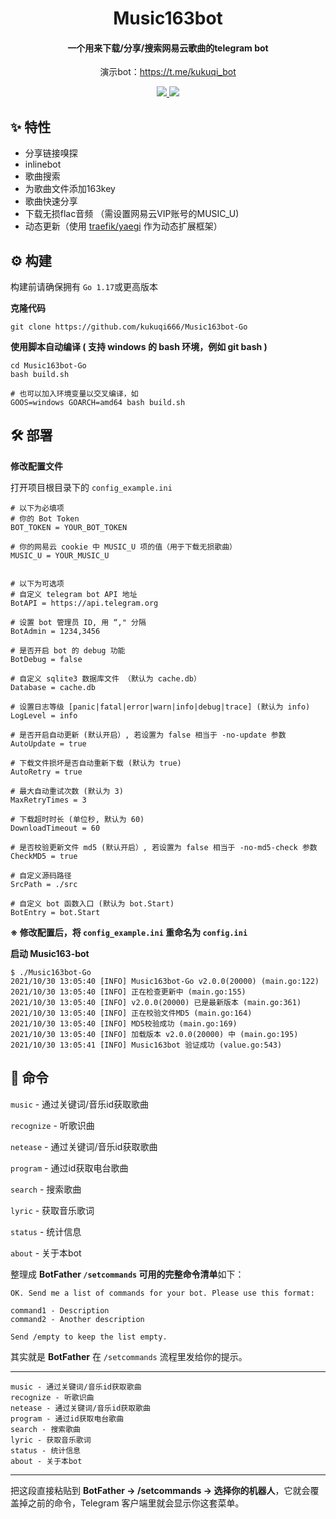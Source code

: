 <h1 align="center">Music163bot</h1>

<h4 align="center">一个用来下载/分享/搜索网易云歌曲的telegram bot</h4>

<p align="center">演示bot：<a href="https://t.me/Music163bot">https://t.me/kukuqi_bot</a></p>

<p align="center">
	<a href="https://goreportcard.com/report/github.com/XiaoMengXinX/Music163bot-Go/v2">
      <img src="https://img.shields.io/badge/go%20report-A+-brightgreen.svg?style=flat">
	</a>
	<a href="https://github.com/XiaoMengXinX/Music163bot-Go/releases">
    <img src="https://img.shields.io/github/v/release/XiaoMengXinX/Music163bot-Go?include_prereleases&style=flat-square">
  </a>
</p>

## ✨ 特性

- 分享链接嗅探
- inlinebot
- 歌曲搜索
- 为歌曲文件添加163key
- 歌曲快速分享
- 下载无损flac音频 （需设置网易云VIP账号的MUSIC_U)
- 动态更新（使用 [traefik/yaegi](https://github.com/traefik/yaegi) 作为动态扩展框架）

## ⚙️ 构建

构建前请确保拥有 `Go 1.17`或更高版本

**克隆代码**

```
git clone https://github.com/kukuqi666/Music163bot-Go
```

**使用脚本自动编译 ( 支持 windows 的 bash 环境，例如 git bash )**

```
cd Music163bot-Go
bash build.sh 

# 也可以加入环境变量以交叉编译，如
GOOS=windows GOARCH=amd64 bash build.sh
```

## 🛠️ 部署

**修改配置文件**

打开项目根目录下的 `config_example.ini`

```
# 以下为必填项
# 你的 Bot Token
BOT_TOKEN = YOUR_BOT_TOKEN

# 你的网易云 cookie 中 MUSIC_U 项的值（用于下载无损歌曲）
MUSIC_U = YOUR_MUSIC_U


# 以下为可选项
# 自定义 telegram bot API 地址
BotAPI = https://api.telegram.org

# 设置 bot 管理员 ID, 用 “," 分隔
BotAdmin = 1234,3456

# 是否开启 bot 的 debug 功能
BotDebug = false

# 自定义 sqlite3 数据库文件 （默认为 cache.db）
Database = cache.db

# 设置日志等级 [panic|fatal|error|warn|info|debug|trace] (默认为 info)
LogLevel = info

# 是否开启自动更新 (默认开启）, 若设置为 false 相当于 -no-update 参数
AutoUpdate = true
 
# 下载文件损坏是否自动重新下载 (默认为 true)
AutoRetry = true

# 最大自动重试次数 (默认为 3)
MaxRetryTimes = 3

# 下载超时时长 (单位秒, 默认为 60)
DownloadTimeout = 60

# 是否校验更新文件 md5 (默认开启）, 若设置为 false 相当于 -no-md5-check 参数
CheckMD5 = true

# 自定义源码路径
SrcPath = ./src

# 自定义 bot 函数入口 (默认为 bot.Start)
BotEntry = bot.Start
```

**※ 修改配置后，将 `config_example.ini` 重命名为 `config.ini`**

**启动 Music163-bot**

```
$ ./Music163bot-Go
2021/10/30 13:05:40 [INFO] Music163bot-Go v2.0.0(20000) (main.go:122)
2021/10/30 13:05:40 [INFO] 正在检查更新中 (main.go:155)
2021/10/30 13:05:40 [INFO] v2.0.0(20000) 已是最新版本 (main.go:361)
2021/10/30 13:05:40 [INFO] 正在校验文件MD5 (main.go:164)
2021/10/30 13:05:40 [INFO] MD5校验成功 (main.go:169)
2021/10/30 13:05:40 [INFO] 加载版本 v2.0.0(20000) 中 (main.go:195)
2021/10/30 13:05:41 [INFO] Music163bot 验证成功 (value.go:543)
```

## 🤖 命令

`music` - 通过关键词/音乐id获取歌曲

`recognize` - 听歌识曲

`netease` - 通过关键词/音乐id获取歌曲

`program` - 通过id获取电台歌曲

`search` - 搜索歌曲

`lyric` - 获取音乐歌词

`status` - 统计信息

`about` - 关于本bot



整理成 **BotFather `/setcommands` 可用的完整命令清单**如下：


```
OK. Send me a list of commands for your bot. Please use this format:

command1 - Description
command2 - Another description

Send /empty to keep the list empty.
```

其实就是 **BotFather** 在 `/setcommands` 流程里发给你的提示。

---


```
music - 通过关键词/音乐id获取歌曲
recognize - 听歌识曲
netease - 通过关键词/音乐id获取歌曲
program - 通过id获取电台歌曲
search - 搜索歌曲
lyric - 获取音乐歌词
status - 统计信息
about - 关于本bot
```

---

把这段直接粘贴到 **BotFather → /setcommands → 选择你的机器人**，它就会覆盖掉之前的命令，Telegram 客户端里就会显示你这套菜单。

